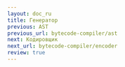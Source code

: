```yaml
---
layout: doc_ru
title: Генератор
previous: AST
previous_url: bytecode-compiler/ast
next: Кодировщик
next_url: bytecode-compiler/encoder
review: true
---
```

